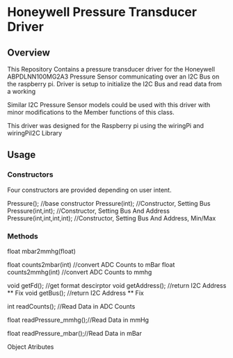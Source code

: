 # Honeywell Pressure Transducer Driver

## Overview
This Repository Contains a pressure transducer driver for the Honeywell ABPDLNN100MG2A3 Pressure Sensor communicating over an I2C Bus on the raspberry pi.  Driver is setup to initialize the I2C Bus and read data from a working 

Similar I2C Pressure Sensor models could be used with this driver with minor modifications to the Member functions of this class.

This driver was designed for the Raspberry pi using the wiringPi and wiringPiI2C Library

## Usage

### Constructors

Four constructors are provided depending on user intent.

Pressure();		  //base constructor
Pressure(int);		  //Constructor, Setting Bus
Pressure(int,int);	  //Constructor, Setting Bus And Address
Pressure(int,int,int,int);	  //Constructor, Setting Bus And Address, Min/Max

### Methods

float mbar2mmhg(float)

float counts2mbar(int)   //convert ADC Counts to mBar
float counts2mmhg(int)   //convert ADC Counts to mmhg

void getFd();             //get format descirptor
void getAddress();        //return I2C Address ** Fix
void getBus();        //return I2C Address ** Fix

int readCounts();         //Read Data in ADC Counts

float readPressure_mmhg();//Read Data in mmHg

float readPressure_mbar();//Read Data in mBar

Object Atributes
